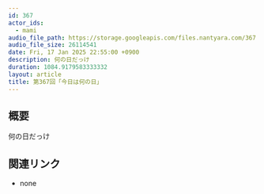 ```yaml
---
id: 367
actor_ids:
  - mami
audio_file_path: https://storage.googleapis.com/files.nantyara.com/367.mp3
audio_file_size: 26114541
date: Fri, 17 Jan 2025 22:55:00 +0900
description: 何の日だっけ
duration: 1084.9179583333332
layout: article
title: 第367回「今日は何の日」
---
```

## 概要

何の日だっけ

## 関連リンク

* none
